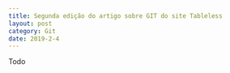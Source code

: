 ```yaml
---
title: Segunda edição do artigo sobre GIT do site Tableless
layout: post
category: Git
date: 2019-2-4
---
```


Todo